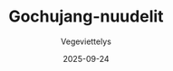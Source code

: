 ---
title: "Gochujang-nuudelit"
image: "https://vegaanibotti.lauravuo.me/2025/09/2025-09-24_small.png"
date: 2025-09-24
receipt_url: "https://vegeviettelys.fi/gochujang-nuudelit/"
author: "Vegeviettelys"
---